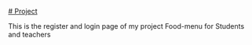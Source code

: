 <a href="https://larky-laces.000webhostapp.com/home.php"># Project</a>
<p>This is the register and login page of my project Food-menu for Students and teachers</p>
